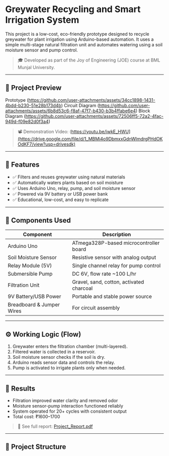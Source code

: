 # Greywater Recycling and Smart Irrigation System

This project is a low-cost, eco-friendly prototype designed to recycle greywater for plant irrigation using Arduino-based automation. It uses a simple multi-stage natural filtration unit and automates watering using a soil moisture sensor and pump control.

> 🎓 Developed as part of the Joy of Engineering (JOE) course at BML Munjal University.

---

## 📸 Project Preview

Prototype (https://github.com/user-attachments/assets/34cc1898-1431-4bdd-b230-51e28b173d4b)
Circuit Diagram (https://github.com/user-attachments/assets/6b8d53c6-f8af-47f7-b430-b3b4ffabe6e4)
Block Diagram (https://github.com/user-attachments/assets/72506ff5-72a2-4fac-949d-f09e82d0f3a4)

> 📽️ Demonstration Video: (https://youtu.be/iwkE_HWU](https://drive.google.com/file/d/1_MBMi4o9DbmxxGdnWlmdrgPHdOKOdKF7/view?usp=drivesdk)

---

## 🧪 Features

- ✅ Filters and reuses greywater using natural materials  
- ✅ Automatically waters plants based on soil moisture  
- ✅ Uses Arduino Uno, relay, pump, and soil moisture sensor  
- ✅ Powered via 9V battery or USB power bank  
- ✅ Educational, low-cost, and easy to replicate

---

## 🧰 Components Used

| Component              | Description                                        |
|------------------------|----------------------------------------------------|
| Arduino Uno            | ATmega328P-based microcontroller board             |
| Soil Moisture Sensor   | Resistive sensor with analog output                |
| Relay Module (5V)      | Single channel relay for pump control              |
| Submersible Pump       | DC 6V, flow rate ~100 L/hr                         |
| Filtration Unit        | Gravel, sand, cotton, activated charcoal           |
| 9V Battery/USB Power   | Portable and stable power source                   |
| Breadboard & Jumper Wires | For circuit assembly                            |

---

## ⚙️ Working Logic (Flow)

1. Greywater enters the filtration chamber (multi-layered).
2. Filtered water is collected in a reservoir.
3. Soil moisture sensor checks if the soil is dry.
4. Arduino reads sensor data and controls the relay.
5. Pump is activated to irrigate plants only when needed.

---

## 🧪 Results

- Filtration improved water clarity and removed odor  
- Moisture sensor-pump interaction functioned reliably  
- System operated for 20+ cycles with consistent output  
- Total cost: ₹1600–1700

> 🧾 See full report: [Project_Report.pdf](documents/Project_Report.pdf)

---

## 📁 Project Structure

